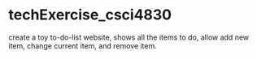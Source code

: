 # techExercise_csci4830
create a toy to-do-list website, shows all the items to do, allow add new item, change current item, and remove item.
